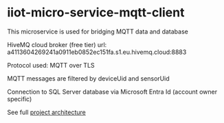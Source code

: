 # iiot-micro-service-mqtt-client
This microservice is used for bridging MQTT data and database

HiveMQ cloud broker (free tier) url: a4113604269241a0911eb0852ec151fa.s1.eu.hivemq.cloud:8883

Protocol used: MQTT over TLS

MQTT messages are filtered by deviceUid and sensorUid

Connection to SQL Server database via Microsoft Entra Id  (account owner specific)

See full [project architecture](https://github.com/huyle-auto/iiot-micro-service-mqtt-client/blob/7a92edc33feab2fa177edbdcb55190a52904683b/architecture.jpg)

